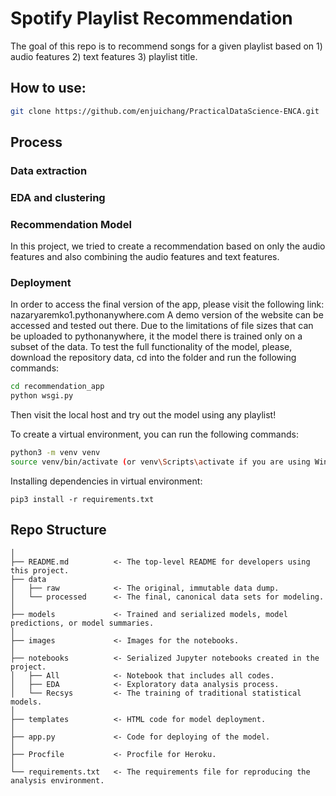 # Spotify Playlist Recommendation

The goal of this repo is to recommend songs for a given playlist based on 1) audio features 2) text features 3) playlist title.

## How to use:
```sh
git clone https://github.com/enjuichang/PracticalDataScience-ENCA.git
```

## Process
### Data extraction

### EDA and clustering

### Recommendation Model
In this project, we tried to create a recommendation based on only the audio features and also combining the audio features and text features.

### Deployment

In order to access the final version of the app, please visit the following link: nazaryaremko1.pythonanywhere.com
A demo version of the website can be accessed and tested out there. Due to the limitations of file sizes that can be uploaded to pythonanywhere, it the model there is trained only on a subset of the data. To test the full functionality of the model, please, download the repository data, cd into the folder and run the following commands:
```sh
cd recommendation_app
python wsgi.py
```
Then visit the local host and try out the model using any playlist!

To create a virtual environment, you can run the following commands:
```sh
python3 -m venv venv
source venv/bin/activate (or venv\Scripts\activate if you are using Windows)
```
Installing dependencies in virtual environment:
```
pip3 install -r requirements.txt
```

## Repo Structure
```
│
├── README.md          <- The top-level README for developers using this project.
├── data
│   ├── raw            <- The original, immutable data dump.
│   └── processed      <- The final, canonical data sets for modeling.
│
├── models             <- Trained and serialized models, model predictions, or model summaries.
│
├── images             <- Images for the notebooks.
│
├── notebooks          <- Serialized Jupyter notebooks created in the project.
│   ├── All            <- Notebook that includes all codes.
│   ├── EDA            <- Exploratory data analysis process.
│   └── Recsys         <- The training of traditional statistical models.
│
├── templates          <- HTML code for model deployment.
│
├── app.py             <- Code for deploying of the model.
│
├── Procfile           <- Procfile for Heroku.
│
└── requirements.txt   <- The requirements file for reproducing the analysis environment.
```

